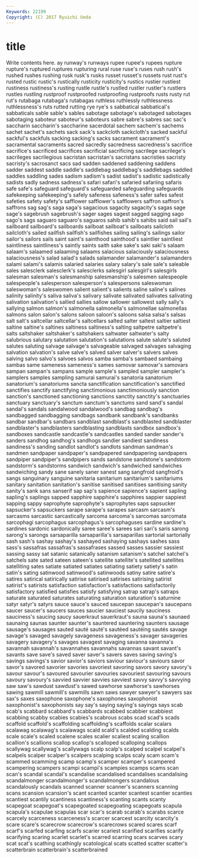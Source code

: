 ```yaml
---
Keywords: 22199 
Copyright: (C) 2017 Ryuichi Ueda
---
```


# title

Write contents here.
ay runway's runways rupee
rupee's rupees rupture rupture's ruptured ruptures rupturing rural ruse ruse's
ruses rush rush's rushed rushes rushing rusk rusk's rusks russet
russet's russets rust rust's rusted rustic rustic's rustically rusticity rusticity's
rustics rustier rustiest rustiness rustiness's rusting rustle rustle's rustled rustler
rustler's rustlers rustles rustling rustproof rustproofed rustproofing rustproofs rusts rusty
rut rut's rutabaga rutabaga's rutabagas ruthless ruthlessly ruthlessness ruthlessness's ruts
rutted rutting rye rye's s sabbatical sabbatical's sabbaticals sable sable's
sables sabotage sabotage's sabotaged sabotages sabotaging saboteur saboteur's saboteurs sabre
sabre's sabres sac sac's saccharin saccharin's saccharine sacerdotal sachem sachem's
sachems sachet sachet's sachets sack sack's sackcloth sackcloth's sacked sackful
sackful's sackfuls sacking sacking's sacks sacrament sacrament's sacramental sacraments sacred
sacredly sacredness sacredness's sacrifice sacrifice's sacrificed sacrifices sacrificial sacrificing sacrilege
sacrilege's sacrileges sacrilegious sacristan sacristan's sacristans sacristies sacristy sacristy's sacrosanct
sacs sad sadden saddened saddening saddens sadder saddest saddle saddle's
saddlebag saddlebag's saddlebags saddled saddles saddling sades sadism sadism's sadist
sadist's sadistic sadistically sadists sadly sadness sadness's safari safari's safaried
safariing safaris safe safe's safeguard safeguard's safeguarded safeguarding safeguards safekeeping
safekeeping's safely safeness safeness's safer safes safest safeties safety safety's
safflower safflower's safflowers saffron saffron's saffrons sag sag's saga saga's
sagacious sagacity sagacity's sagas sage sage's sagebrush sagebrush's sager sages
sagest sagged sagging sago sago's sags saguaro saguaro's saguaros sahib
sahib's sahibs said sail sail's sailboard sailboard's sailboards sailboat sailboat's
sailboats sailcloth sailcloth's sailed sailfish sailfish's sailfishes sailing sailing's sailings
sailor sailor's sailors sails saint saint's sainthood sainthood's saintlier saintliest
saintliness saintliness's saintly saints saith sake sake's saki saki's salaam
salaam's salaamed salaaming salaams salacious salaciously salaciousness salaciousness's salad salad's
salads salamander salamander's salamanders salami salami's salamis salaried salaries salary
salary's sale sale's saleable sales salesclerk salesclerk's salesclerks salesgirl salesgirl's
salesgirls salesman salesman's salesmanship salesmanship's salesmen salespeople salespeople's salesperson salesperson's
salespersons saleswoman saleswoman's saleswomen salient salient's salients saline saline's salines
salinity salinity's saliva saliva's salivary salivate salivated salivates salivating salivation
salivation's sallied sallies sallow sallower sallowest sally sally's sallying salmon
salmon's salmonella salmonella's salmonellae salmonellas salmons salon salon's salons saloon
saloon's saloons salsa salsa's salsas salt salt's saltcellar saltcellar's saltcellars
salted salter saltest saltier saltiest saltine saltine's saltines saltiness saltiness's
salting saltpetre saltpetre's salts saltshaker saltshaker's saltshakers saltwater saltwater's salty
salubrious salutary salutation salutation's salutations salute salute's saluted salutes saluting
salvage salvage's salvageable salvaged salvages salvaging salvation salvation's salve salve's
salved salver salver's salvers salves salving salvo salvo's salvoes salvos
samba samba's sambaed sambaing sambas same sameness sameness's sames samovar
samovar's samovars sampan sampan's sampans sample sample's sampled sampler sampler's
samplers samples sampling samurai samurai's sanatoria sanatorium sanatorium's sanatoriums sancta
sanctification sanctification's sanctified sanctifies sanctify sanctifying sanctimonious sanctimoniously sanction sanction's
sanctioned sanctioning sanctions sanctity sanctity's sanctuaries sanctuary sanctuary's sanctum sanctum's
sanctums sand sand's sandal sandal's sandals sandalwood sandalwood's sandbag sandbag's
sandbagged sandbagging sandbags sandbank sandbank's sandbanks sandbar sandbar's sandbars sandblast
sandblast's sandblasted sandblaster sandblaster's sandblasters sandblasting sandblasts sandbox sandbox's sandboxes
sandcastle sandcastle's sandcastles sanded sander sander's sanders sandhog sandhog's sandhogs
sandier sandiest sandiness sandiness's sanding sandlot sandlot's sandlots sandman sandman's
sandmen sandpaper sandpaper's sandpapered sandpapering sandpapers sandpiper sandpiper's sandpipers sands
sandstone sandstone's sandstorm sandstorm's sandstorms sandwich sandwich's sandwiched sandwiches sandwiching
sandy sane sanely saner sanest sang sangfroid sangfroid's sangs sanguinary
sanguine sanitaria sanitarium sanitarium's sanitariums sanitary sanitation sanitation's sanitise sanitised
sanitises sanitising sanity sanity's sank sans sanserif sap sap's sapience
sapience's sapient sapling sapling's saplings sapped sapphire sapphire's sapphires sappier
sappiest sapping sappy saprophyte saprophyte's saprophytes saps sapsucker sapsucker's sapsuckers
sarape sarape's sarapes sarcasm sarcasm's sarcasms sarcastic sarcastically sarcoma sarcoma's
sarcomas sarcomata sarcophagi sarcophagus sarcophagus's sarcophaguses sardine sardine's sardines sardonic
sardonically saree saree's sarees sari sari's saris sarong sarong's sarongs
sarsaparilla sarsaparilla's sarsaparillas sartorial sartorially sash sash's sashay sashay's sashayed
sashaying sashays sashes sass sass's sassafras sassafras's sassafrases sassed sasses
sassier sassiest sassing sassy sat satanic satanically satanism satanism's satchel
satchel's satchels sate sated sateen sateen's satellite satellite's satellited satellites
satelliting sates satiate satiated satiates satiating satiety satiety's satin satin's
sating satinwood satinwood's satinwoods satiny satire satire's satires satirical satirically
satirise satirised satirises satirising satirist satirist's satirists satisfaction satisfaction's satisfactions
satisfactorily satisfactory satisfied satisfies satisfy satisfying satrap satrap's satraps saturate
saturated saturates saturating saturation saturation's saturnine satyr satyr's satyrs sauce
sauce's sauced saucepan saucepan's saucepans saucer saucer's saucers sauces saucier
sauciest saucily sauciness sauciness's saucing saucy sauerkraut sauerkraut's sauna sauna's
saunaed saunaing saunas saunter saunter's sauntered sauntering saunters sausage sausage's
sausages sauted sauté sauté's sautéed sautéing sautés savage savage's savaged
savagely savageness savageness's savager savageries savagery savagery's savages savagest savaging
savanna savanna's savannah savannah's savannahes savannahs savannas savant savant's savants
save save's saved saver saver's savers saves saving saving's savings
savings's savior savior's saviors saviour saviour's saviours savor savor's savored
savorier savories savoriest savoring savors savory savory's savour savour's savoured
savourier savouries savouriest savouring savours savoury savoury's savvied savvier savvies
savviest savvy savvy's savvying saw saw's sawdust sawdust's sawed sawhorse
sawhorse's sawhorses sawing sawmill sawmill's sawmills sawn saws sawyer sawyer's
sawyers sax sax's saxes saxophone saxophone's saxophones saxophonist saxophonist's saxophonists
say say's saying saying's sayings says scab scab's scabbard scabbard's
scabbards scabbed scabbier scabbiest scabbing scabby scabies scabies's scabrous scabs
scad scad's scads scaffold scaffold's scaffolding scaffolding's scaffolds scalar scalars
scalawag scalawag's scalawags scald scald's scalded scalding scalds scale scale's
scaled scalene scales scalier scaliest scaling scallion scallion's scallions scallop
scallop's scalloped scalloping scallops scallywag scallywag's scallywags scalp scalp's scalped
scalpel scalpel's scalpels scalper scalper's scalpers scalping scalps scaly scam
scam's scammed scamming scamp scamp's scamper scamper's scampered scampering scampers
scampi scampi's scampies scamps scams scan scan's scandal scandal's scandalise
scandalised scandalises scandalising scandalmonger scandalmonger's scandalmongers scandalous scandalously scandals scanned
scanner scanner's scanners scanning scans scansion scansion's scant scanted scanter
scantest scantier scanties scantiest scantily scantiness scantiness's scanting scants scanty
scapegoat scapegoat's scapegoated scapegoating scapegoats scapula scapula's scapulae scapulas scar
scar's scarab scarab's scarabs scarce scarcely scarceness scarceness's scarcer scarcest
scarcity scarcity's scare scare's scarecrow scarecrow's scarecrows scared scares scarf
scarf's scarfed scarfing scarfs scarier scariest scarified scarifies scarify scarifying
scaring scarlet scarlet's scarred scarring scars scarves scary scat scat's
scathing scathingly scatological scats scatted scatter scatter's scatterbrain scatterbrain's scatterbrained
